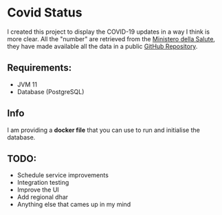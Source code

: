 # Covid Status

I created this project to display the COVID-19 updates in a way I think is more clear.
All the "number" are retrieved from the [Ministero della Salute](https://www.salute.gov.it/), they have made available all the data in a public [GitHub Repository](https://github.com/pcm-dpc/COVID-19).

## Requirements:
* JVM 11
* Database (PostgreSQL)

## Info
I am providing a **docker file** that you can use to run and initialise the database.

## TODO:
* Schedule service improvements
* Integration testing
* Improve the UI
* Add regional dhar
* Anything else that cames up in my mind
